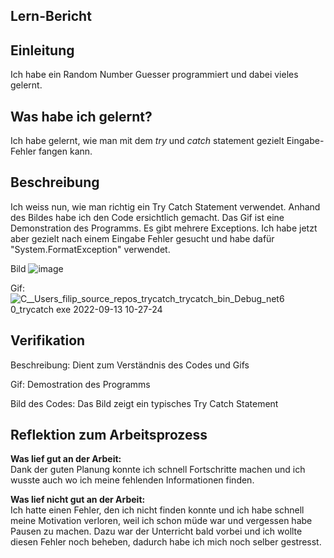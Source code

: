 ## Lern-Bericht

## Einleitung
Ich habe ein Random Number Guesser programmiert und dabei vieles gelernt.

## Was habe ich gelernt?
Ich habe gelernt, wie man mit dem *try* und *catch* statement gezielt Eingabe-Fehler fangen kann.

## Beschreibung

Ich weiss nun, wie man richtig ein Try Catch Statement verwendet. Anhand des Bildes habe ich den Code ersichtlich gemacht. Das Gif ist eine Demonstration des Programms. Es gibt mehrere Exceptions. Ich habe jetzt aber gezielt nach einem Eingabe Fehler gesucht und habe dafür "System.FormatException" verwendet. 

Bild
![image](https://user-images.githubusercontent.com/110892683/189852361-1593255b-7cbe-490f-83a3-6893cb59d631.png)


Gif:
![C__Users_filip_source_repos_trycatch_trycatch_bin_Debug_net6 0_trycatch exe 2022-09-13 10-27-24](https://user-images.githubusercontent.com/110892683/189852143-fc3bd3aa-e1cb-448d-9a24-bf178197a361.gif)

## Verifikation

Beschreibung: Dient zum Verständnis des Codes und Gifs

Gif: Demostration des Programms

Bild des Codes: Das Bild zeigt ein typisches Try Catch Statement

## Reflektion zum Arbeitsprozess

**Was lief gut an der Arbeit:** <br>
Dank der guten Planung konnte ich schnell Fortschritte machen und ich wusste auch wo ich meine fehlenden Informationen finden.

**Was lief nicht gut an der Arbeit:** <br>
Ich hatte einen Fehler, den ich nicht finden konnte und ich habe schnell meine Motivation verloren, weil ich schon müde war und vergessen habe Pausen zu machen. Dazu war der Unterricht bald vorbei und ich wollte diesen Fehler noch beheben, dadurch habe ich mich noch selber gestresst.




